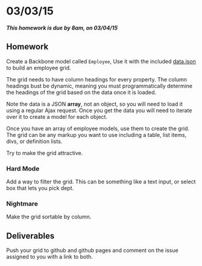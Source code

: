 # 03/03/15

___This homework is due by 8am, on 03/04/15___


## Homework

Create a Backbone model called `Employee`, Use it with the included [data.json](data.json) to build an employee grid.

The grid needs to have column headings for every property. The column headings bust be dynamic, meaning you must programmatically determine the headings of the grid based on the data once it is loaded.

Note the data is a JSON __array__, not an object, so you will need to load it using a regular Ajax request. Once you get the data you will need to iterate over it to create a model for each object.

Once you have an array of employee models, use them to create the grid. The grid can be any markup you want to use including a table, list items, divs, or definition lists.

Try to make the grid attractive.


### Hard Mode

Add a way to filter the grid. This can be something like a text input, or select box that lets you pick dept.


### Nightmare

Make the grid sortable by column.


## Deliverables

Push your grid to github and github pages and comment on the issue assigned to you with a link to both.
